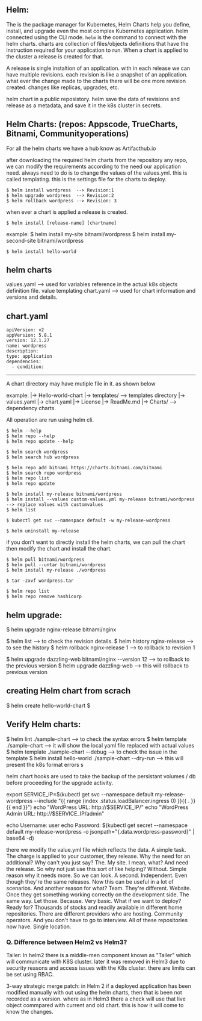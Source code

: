 
Helm: 
---------------------------------
The is the package manager for Kubernetes, Helm Charts help you define, install, and upgrade even the most complex Kubernetes application. helm connected using the CLI mode. `helm` is the command to connect with the helm charts. charts are collection of files/objects definitions that have the instruction required for your application to run. When a chart is applied to the cluster a release is created for that. 

A release is single instaltion of an application. with in each release we can have multiple revisions. each revision is like a snapshot of an application. what ever the change made to the charts there will be one more revision created. changes like replicas, upgrades, etc. 

helm chart in a public reposistory. helm save the data of revisions and release as a metadata, and save it in the k8s cluster in secrets. 

Helm Charts: (repos: Appscode, TrueCharts, Bitnami, Communityoperations)
-------------------------------------------------------------------------
For all the helm charts we have a hub know as Artifacthub.io 

after downloading the required helm charts from the repository any repo, we can modify the requirements according to the need our application need.  always need to do is to change the values of the values.yml. this is called templating. this is the settings file for the charts to deploy.

    $ helm install wordpress  --> Revision:1
    $ helm upgrade wordpress  --> Revision:2
    $ helm rollback wordpress --> Revision: 3

when ever a chart is applied a release is created. 

    $ helm install [release-name] [chartname]

example:
    $ helm install my-site bitnami/wordpress
    $ helm install my-second-site bitnami/wordpress

    $ helm install hello-world

helm charts
-------------
values.yaml --> used for variables reference in the actual k8s objects definition file. value templating
chart.yaml  --> used for chart information and versions and details. 

chart.yaml
-------------------------------------------------------------
```
apiVersion: v2
appVersion: 5.8.1
version: 12.1.27
name: wordpress
description: 
type: application
dependencies:
  - condition: 
```
-----------------------------------------------

A chart directory may have mutiple file in it. as shown below

example:
  |-> Hello-world-chart
    |-> templates/  --> templates directory
    |-> values.yaml
    |-> chart.yaml
    |-> License
    |-> ReadMe.md
    |-> Charts/ --> dependency charts.


All operation are run using helm cli. 

    $ helm --help
    $ helm repo --help
    $ helm repo update --help

    $ helm search wordpress
    $ helm search hub wordpress

    $ helm repo add bitnami https://charts.bitnami.com/bitnami 
    $ helm search repo wordpress 
    $ helm repo list
    $ helm repo update

    $ helm install my-release bitnami/wordpress
    $ helm install --values custom-values.yml my-release bitnami/wordpress --> replace values with customvalues
    $ helm list

    $ kubectl get svc --namespace default -w my-release-wordpress

    $ helm uninstall my-release

if you don't want to directly install the helm charts, we can pull the chart then modify the chart and install the chart. 

    $ helm pull bitnami/wordpress
    $ helm pull --untar bitnami/wordpress
    $ helm install my-release ./wordpress

    $ tar -zxvf wordpress.tar

    $ helm repo list
    $ helm repo remove hashicorp

helm upgrade:
--------------------------------
$ helm upgrade nginx-release bitnami/nginx

$ helm list --> to check the revision details.
$ helm history nginx-release --> to see the history 
$ helm rollback  nginx-release 1 --> to rollback to revision 1

$ helm upgrade dazzling-web bitnami/nginx --version 12 --> to rollback to the previous version
$ helm upgrade dazzling-web --> this will rollback to previous version

creating Helm chart from scrach 
-------------------------------
$ helm create hello-world-chart
$ 

Verify Helm charts:
-------------------------------
$ helm lint ./sample-chart --> to check the syntax errors
$ helm template ./sample-chart --> it will show the local yaml file replaced with actual values 
$ helm template ./sample-chart --debug --> to check the issue in the template
$ helm install hello-world ./sample-chart --dry-run --> this will present the k8s format errors
s



helm chart hooks are used to take the backup of the persistant volumes / db before proceeding for the upgrade activity.



export SERVICE_IP=$(kubectl get svc --namespace default my-release-wordpress --include "{{ range (index .status.loadBalancer.ingress 0) }}{{ . }}{{ end }}")
echo "WordPress URL: http://$SERVICE_IP/"
echo "WordPress Admin URL: http://$SERVICE_IP/admin"

echo Username: user
echo Password: $(kubectl get secret --namespace default my-release-wordpress -o jsonpath="{.data.wordpress-password}" | base64 -d)




there we modify the value.yml file which reflects the data. A simple task. The charge is applied to your customer, they release. Why the need for an additional? Why can't you just say? The. My site. I mean, what? And need the release. So why not just use this sort of like helping? Without. Simple reason why it needs more. So we can look. A second. Independent. Even though they're the same releases. Now this can be useful in a lot of scenarios. And another reason for what? Team. They're different. Website. Once they get something working correctly on the development side. The same way. Let those. Because. Very basic. What if we want to deploy? Ready for? Thousands of stocks and readily available in different home repositories. There are different providers who are hosting. Community operators. And you don't have to go to interview. All of these repositories now have. Single location.

### Q. Difference between Helm2 vs Helm3?
Tailer:     In helm2 there is a middle-men component known as "Tailer" which will communicate with K8S cluster. later it was removed in Helm3 due to security reasons and access issues with the K8s cluster. there are limits can be set using RBAC. 

3-way strategic merge patch:    in Helm 2 if a deployed application has been modified manually with out using the helm charts, then that is been not recorded as a version. where as in Helm3 there a check will use that live object commpared with current and old chart. this is how it will come to know the changes. 






